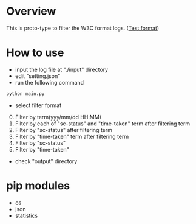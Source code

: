 # Overview
This is proto-type to filter the W3C format logs.
([Test format](https://help.sumologic.jp/07Sumo-Logic-Apps/04Microsoft-and-Azure/IIS_10/Collect_Logs_for_the_IIS_10_App#iis-%E3%82%A2%E3%82%AF%E3%82%BB%E3%82%B9-%E3%83%AD%E3%82%B0-w3c-%E3%83%87%E3%83%95%E3%82%A9%E3%83%AB%E3%83%88%E5%BD%A2%E5%BC%8F))

# How to use

- input the log file at "./input" directory
- edit "setting.json"
- run the following command

``` cmd
python main.py
```

- select filter format

0. Filter by term(yyy/mm/dd HH:MM)
1. Filter by each of "sc-status" and "time-taken" term after filtering term
2. Filter by "sc-status" after filtering term
3. Filter by "time-taken" term after filtering term
4. Filter by "sc-status"
5. Filter by "time-taken"

- check "output" directory

# pip modules

- os
- json
- statistics